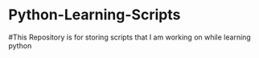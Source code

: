 # Python-Learning-Scripts
#This Repository is for storing scripts that I am working on while learning python
